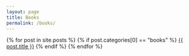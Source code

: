```yaml
---
layout: page
title: Books
permalink: /books/
---
```


{% for post in site.posts %}
{% if post.categories[0] == "books" %}
<a href="{{ post.url }}">{{ post.title }}</a>
{% endif %}
{% endfor %}
